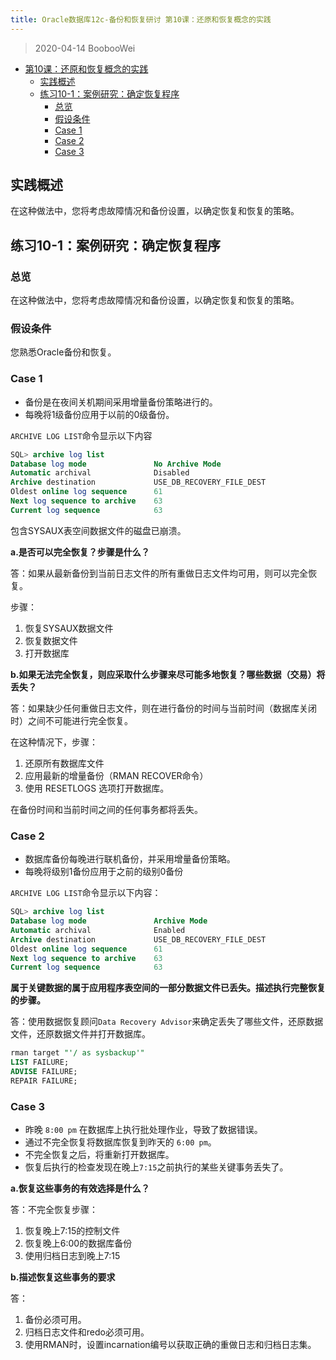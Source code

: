 ```yaml
---
title: Oracle数据库12c-备份和恢复研讨 第10课：还原和恢复概念的实践
---
```


> 2020-04-14 BoobooWei

<!-- MDTOC maxdepth:6 firsth1:1 numbering:0 flatten:0 bullets:1 updateOnSave:1 -->

- [第10课：还原和恢复概念的实践](#第10课：还原和恢复概念的实践)
  - [实践概述](#实践概述)
  - [练习10-1：案例研究：确定恢复程序](#练习10-1：案例研究：确定恢复程序)
    - [总览](#总览)
    - [假设条件](#假设条件)
    - [Case 1](#case-1)
    - [Case 2](#case-2)
    - [Case 3](#case-3)

<!-- /MDTOC -->

## 实践概述

在这种做法中，您将考虑故障情况和备份设置，以确定恢复和恢复的策略。

## 练习10-1：案例研究：确定恢复程序

### 总览

在这种做法中，您将考虑故障情况和备份设置，以确定恢复和恢复的策略。

### 假设条件

您熟悉Oracle备份和恢复。

### Case 1

- 备份是在夜间关机期间采用增量备份策略进行的。
- 每晚将1级备份应用于以前的0级备份。

`ARCHIVE LOG LIST`命令显示以下内容

```SQL
SQL> archive log list
Database log mode               No Archive Mode
Automatic archival              Disabled
Archive destination             USE_DB_RECOVERY_FILE_DEST
Oldest online log sequence      61
Next log sequence to archive    63
Current log sequence            63
```

包含SYSAUX表空间数据文件的磁盘已崩溃。

**a.是否可以完全恢复？步骤是什么？**

答：如果从最新备份到当前日志文件的所有重做日志文件均可用，则可以完全恢复。

步骤：

1. 恢复SYSAUX数据文件
2. 恢复数据文件
3. 打开数据库

**b.如果无法完全恢复，则应采取什么步骤来尽可能多地恢复？哪些数据（交易）将丢失？**

答：如果缺少任何重做日志文件，则在进行备份的时间与当前时间（数据库关闭时）之间不可能进行完全恢复。

在这种情况下，步骤：

1. 还原所有数据库文件
2. 应用最新的增量备份（RMAN RECOVER命令）
3. 使用 RESETLOGS 选项打开数据库。

在备份时间和当前时间之间的任何事务都将丢失。

### Case 2

- 数据库备份每晚进行联机备份，并采用增量备份策略。
- 每晚将级别1备份应用于之前的级别0备份

`ARCHIVE LOG LIST`命令显示以下内容：

```SQL
SQL> archive log list
Database log mode               Archive Mode
Automatic archival              Enabled
Archive destination             USE_DB_RECOVERY_FILE_DEST
Oldest online log sequence      61
Next log sequence to archive    63
Current log sequence            63
```

**属于关键数据的属于应用程序表空间的一部分数据文件已丢失。描述执行完整恢复的步骤。**

答：使用数据恢复顾问`Data Recovery Advisor`来确定丢失了哪些文件，还原数据文件，还原数据文件并打开数据库。

```SQL
rman target "'/ as sysbackup'"
LIST FAILURE;
ADVISE FAILURE;
REPAIR FAILURE;
```

### Case 3

- 昨晚 `8:00 pm` 在数据库上执行批处理作业，导致了数据错误。
- 通过不完全恢复将数据库恢复到昨天的 `6:00 pm`。
- 不完全恢复之后，将重新打开数据库。
- 恢复后执行的检查发现在晚上`7:15`之前执行的某些关键事务丢失了。

**a.恢复这些事务的有效选择是什么？**

答：不完全恢复步骤：

1. 恢复晚上7:15的控制文件
2. 恢复晚上6:00的数据库备份
3. 使用归档日志到晚上7:15

**b.描述恢复这些事务的要求**

答：

1. 备份必须可用。
2. 归档日志文件和redo必须可用。
3. 使用RMAN时，设置incarnation编号以获取正确的重做日志和归档日志集。

